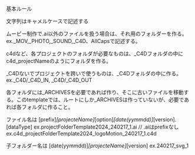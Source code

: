 基本ルール

文字列はキャメルケースで記述する

ムービー制作で.ai以外のファイルを扱う場合は、それ用のフォルダーを作る。ex._MOV,_PHOTO,_SOUND,_C4D、AllCapsで記述する。

c4dなど、各プロジェクトのフォルダが必要なものは、_C4Dフォルダの中にc4d_projectNameのようにフォルダを作る。

_C4Dないでプロジェクトを跨いで使うものは、_C4Dフォルダの中に作る。ex._C4D/_C4D_IN, _C4D/_C4D_OUT

各フォルダには_ARCHIVESを必要であれば作り、そこに古いファイルを移動する。このtemplateでは、ルートにしか_ARCHIVESは作っていないが、必要であれば各フォルダに作ること。

ファイル名は
[prefix]_[projecteName]_[option]_[date(yymmdd)]_[version].[dataType]
ex.projectFolderTemplate2024_240217_1.ai // .aiはprefixなし
ex.c4d_projectFolderTemplate2024_logoMotion_240217_1.c4d

子フォルダー名は
[date(yymmdd)]_[projecteName]_[version]
ex.240217_svg_1

